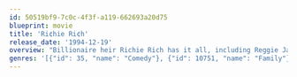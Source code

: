 ```yaml
---
id: 50519bf9-7c0c-4f3f-a119-662693a20d75
blueprint: movie
title: 'Ri¢hie Ri¢h'
release_date: '1994-12-19'
overview: "Billionaire heir Richie Rich has it all, including Reggie Jackson as a batting coach and Claudia Schiffer as a personal trainer -- but no playmates. What's more, scoundrel Laurence Van Dough is scheming to take over the family empire. Uh-oh! Enter faithful butler Cadbury to save the day."
genres: '[{"id": 35, "name": "Comedy"}, {"id": 10751, "name": "Family"}]'
---
```

